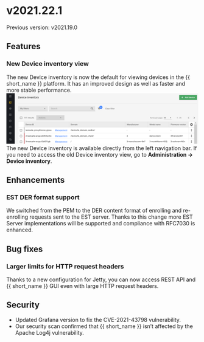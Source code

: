 # v2021.22.1
Previous version: v2021.19.0

## Features

### New Device inventory view

The new Device inventory is now the default for viewing devices in the {{ short_name }} platform. It has an improved design as well as faster and more stable performance.
![Device inventory](images/device_inventory.png "device inventory")
The new Device inventory is available directly from the left navigation bar. If you need to access the old Device inventory view, go to **Administration -> Device inventory**.

## Enhancements

### EST DER format support
We switched from the PEM to the DER content format of enrolling and re-enrolling requests sent to the EST server. Thanks to this change more EST Server implementations will be supported and compliance with RFC7030 is enhanced.

## Bug fixes

### Larger limits for HTTP request headers

Thanks to a new configuration for Jetty, you can now access REST API and {{ short_name }} GUI even with large HTTP request headers.

## Security
- Updated Grafana version to fix the CVE-2021-43798 vulnerability.
- Our security scan confirmed that {{ short_name }} isn’t affected by the Apache Log4j vulnerability.
